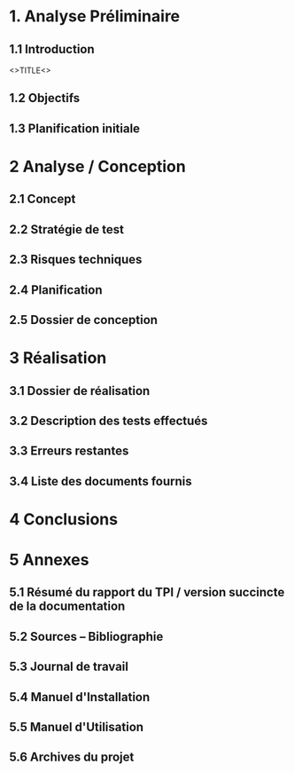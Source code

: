 # 1. Analyse Préliminaire

## 1.1 Introduction

<!-- Ce chapitre décrit brièvement le projet, le cadre dans lequel il est réalisé, les raisons de ce choix et ce qu'il peut apporter à l'élève ou à l'école. Il n'est pas nécessaire de rentrer dans les détails (ceux-ci seront abordés plus loin) mais cela doit être aussi clair et complet que possible (idées de solutions). Ce chapitre contient également l'inventaire et la description des travaux qui auraient déjà été effectués pour ce projet.   

Ces éléments peuvent être repris des spécifications de départ. -->

<>TITLE<>

## 1.2 Objectifs

<!-- Ce chapitre énumère les objectifs du projet. L'atteinte ou non de ceux-ci devra pouvoir être contrôlée à la fin du projet. Les objectifs pourront éventuellement être revus après l'analyse.  

Ces éléments peuvent être repris des spécifications de départ. -->

## 1.3 Planification initiale

<!-- Ce chapitre montre la planification du projet. Celui-ci peut être découpé en tâches qui seront planifiées. Il s'agit de la première planification du projet, celle-ci devra être revue après l'analyse. Cette planification sera présentée sous la forme d'un diagramme. 

Ces éléments peuvent être repris des spécifications de départ. -->

# 2 Analyse / Conception

## 2.1 Concept

<!-- Le concept complet avec toutes ses annexes: 

Par exemple :  

*  Multimédia: carte de site, maquettes papier, story board préliminaire, … 
  
* Bases de données: interfaces graphiques, modèle conceptuel. 
  
* Programmation: interfaces graphiques, maquettes, analyse fonctionnelle… 
  
* … -->

## 2.2 Stratégie de test

<!-- Décrire la stratégie globale de test:  

* Types de des tests et ordre dans lequel ils seront effectués. 
  
* Les moyens à mettre en œuvre. 
  
* Couverture des tests (tests exhaustifs ou non, si non, pourquoi ?). 
  
* Données de test à prévoir (données réelles ?). 
  
* Les testeurs extérieurs éventuels. -->

## 2.3 Risques techniques

<!-- * Risques techniques (complexité, manque de compétences, …). 

Décrire aussi quelles solutions ont été appliquées pour réduire les risques (priorités, formation, actions, …). -->

## 2.4 Planification

<!-- Révision de la planification initiale du projet : 

* Planning indiquant les dates de début et de fin du projet ainsi que le découpage connu des diverses phases.
  
* Partage des tâches en cas de travail à plusieurs. 

Il s’agit en principe de la planification définitive du projet. Elle peut être ensuite affinée (découpage des tâches). Si les délais doivent être ensuite modifiés, le responsable de projet doit être avisé, et les raisons doivent être expliquées dans l’historique. -->

## 2.5 Dossier de conception

<!-- Fournir tous les document de conception: 

* Le choix du matériel HW 

* Le choix des systèmes d'exploitation pour la réalisation et l'utilisation 

* Le choix des outils logiciels pour la réalisation et l'utilisation 

* Site web: réaliser les maquettes avec un logiciel, décrire toutes les animations sur papier, définir les mots-clés, choisir une formule d'hébergement, définir la méthode de mise à jour, … 

* Bases de données: décrire le modèle relationnel, le contenu détaillé des tables (caractéristiques de chaque champs) et les requêtes. 

* Programmation et scripts: organigramme, architecture du programme, découpage modulaire, entrées-sorties des modules, pseudo-code / structogramme… 

Le dossier de conception devrait permettre de sous-traiter la réalisation du projet ! -->

# 3 Réalisation

## 3.1 Dossier de réalisation

<!-- Décrire la réalisation "physique" de votre projet 

* Les répertoires où le logiciel est installé 

* La liste de tous les fichiers et une rapide description de leur contenu (des noms qui parlent !) 

* Les versions des systèmes d'exploitation et des outils logiciels 

* La description exacte du matériel 

* Le numéro de version de votre produit ! 

* Programmation et scripts: librairies externes, dictionnaire des données, reconstruction du logiciel - cible à partir des sources. 

NOTE : Évitez d’inclure les listings des sources, à moins que vous ne désiriez en expliquer une partie vous paraissant importante. Dans ce cas n’incluez que cette partie… -->

## 3.2 Description des tests effectués

<!-- Pour chaque partie testée de votre projet, il faut décrire: 

* Les conditions exactes de chaque test 

* Les preuves de test (papier ou fichier) 

* Tests sans preuve: fournir au moins une description  -->

## 3.3 Erreurs restantes

<!-- S'il reste encore des erreurs:  

* Description détaillée 

* Conséquences sur l'utilisation du produit 

* Actions envisagées ou possibles -->

## 3.4 Liste des documents fournis

<!-- Lister les documents fournis au client avec votre produit, en indiquant les numéros de versions  

* Le rapport de projet 

* Le manuel d'Installation (en annexe) 

* Le manuel d'Utilisation avec des exemples graphiques (en annexe) 

* Autres… -->

# 4 Conclusions

<!-- Développez en tous cas les points suivants: 

* Objectifs atteints / non-atteints 

* Points positifs / négatifs 

* Difficultés particulières 

* Suites possibles pour le projet (évolutions & améliorations) -->

# 5 Annexes

## 5.1 Résumé du rapport du TPI / version succincte de la documentation

## 5.2 Sources – Bibliographie

<!-- Liste des livres utilisés (Titre, auteur, date), des sites Internet (URL) consultés, des articles (Revue, date, titre, auteur)… Et de toutes les aides externes (noms) -->

## 5.3 Journal de travail

## 5.4 Manuel d'Installation

## 5.5 Manuel d'Utilisation

## 5.6 Archives du projet

<!-- Media, … dans une fourre en plastique -->